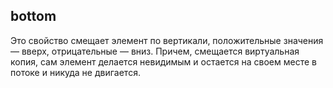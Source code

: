 ## bottom
Это свойство смещает элемент по вертикали, положительные значения — вверх, отрицательные — вниз. Причем, смещается виртуальная копия, сам элемент делается невидимым и остается на своем месте в потоке и никуда не двигается.